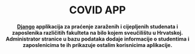 
<h1 align="center">
  COVID APP
  <br>
</h1>

<h4 align="center"><a href="https://www.djangoproject.com/" target="_blank">Django</a> applikacija za praćenje zaraženih i cijepljenih studenata i zaposlenika različitih fakulteta na bilo kojem sveučilištu u Hrvatskoj. Administrator stranice u bazu podataka dodaje informacije o studentima i zaposlenicima te ih prikazuje ostalim korisnicima aplikacije.</h4>
